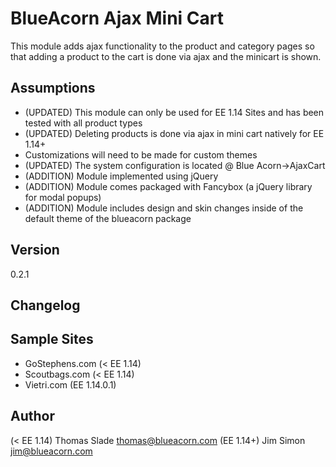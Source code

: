 BlueAcorn Ajax Mini Cart
========================

This module adds ajax functionality to the product and category pages so that adding a product to the cart is done via ajax and the minicart is shown.

Assumptions
----------
- (UPDATED) This module can only be used for EE 1.14 Sites and has been tested with all product types
- (UPDATED) Deleting products is done via ajax in mini cart natively for EE 1.14+
- Customizations will need to be made for custom themes
- (UPDATED) The system configuration is located @ Blue Acorn->AjaxCart
- (ADDITION) Module implemented using jQuery
- (ADDITION) Module comes packaged with Fancybox (a jQuery library for modal popups)
- (ADDITION) Module includes design and skin changes inside of the default theme of the blueacorn package


Version
----
0.2.1

Changelog
----

Sample Sites
----
- GoStephens.com (< EE 1.14)
- Scoutbags.com (< EE 1.14)
- Vietri.com (EE 1.14.0.1)

Author
----
(< EE 1.14) Thomas Slade <thomas@blueacorn.com>
(EE 1.14+) Jim Simon <jim@blueacorn.com>
